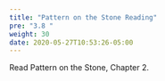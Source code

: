 ```yaml
---
title: "Pattern on the Stone Reading"
pre: "3.8 "
weight: 30
date: 2020-05-27T10:53:26-05:00
---
```


Read Pattern on the Stone, Chapter 2.


